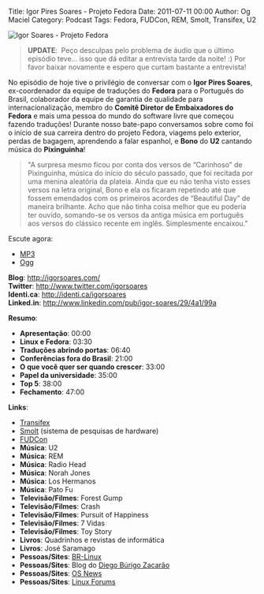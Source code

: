 Title: Igor Pires Soares - Projeto Fedora
Date: 2011-07-11 00:00
Author: Og Maciel
Category: Podcast
Tags: Fedora, FUDCon, REM, Smolt, Transifex, U2

![Igor Soares - Projeto Fedora]({filename}/images/igorsoares.png)

> **UPDATE**:  Peço desculpas pelo problema de áudio que o último
> episódio teve... isso que dá editar a entrevista tarde da noite! :)
> Por favor baixar novamente e espero que curtam bastante a entrevista!

No episódio de hoje tive o privilégio de conversar com o **Igor Pires
Soares**, ex-coordenador da equipe de traduções do **Fedora** para o
Português do Brasil, colaborador da equipe de garantia de qualidade para
internacionalização, membro do **Comitê Diretor de Embaixadores do
Fedora** e mais uma pessoa do mundo do software livre que começou
fazendo traduções! Durante nosso bate-papo conversamos sobre como foi o
início de sua carreira dentro do projeto Fedora, viagems pelo exterior,
perdas de bagagem, aprendendo a falar espanhol, e **Bono** do **U2**
cantando música do **Pixinguinha**!

> "A surpresa mesmo ficou por conta dos versos de “Carinhoso” de
> Pixinguinha, música do início do século passado, que foi recitada por
> uma menina aleatória da plateia. Ainda que eu não tenha visto esses
> versos na letra original, Bono e ela os ficaram repetindo até que
> fossem emendados com os primeiros acordes de “Beautiful Day” de
> maneira brilhante. Acho que não tinha coisa melhor que eu poderia ter
> ouvido, somando-se os versos da antiga música em português aos versos
> do clássico recente em inglês. Simplesmente encaixou."

Escute agora:

* [MP3](http://downloads.ogmaciel.com/castalio-podcast-12.mp3)
* [Ogg](http://downloads.ogmaciel.com/castalio-podcast-12.ogg) 

**Blog**: <http://igorsoares.com/>  
**Twitter**: <http://www.twitter.com/igorsoares>  
**Identi.ca**: <http://identi.ca/igorsoares>  
**Linked.in**: <http://www.linkedin.com/pub/igor-soares/29/4a1/99a>

**Resumo**:

-   **Apresentação**: 00:00
-   **Linux e Fedora**: 03:30
-   **Traduções abrindo portas**: 06:40
-   **Conferências fora do Brasil**: 21:00
-   **O que você quer ser quando crescer**: 33:00
-   **Papel da universidade**: 35:00
-   **Top 5**: 38:00
-   **Fechamento**: 47:00

**Links**:

-   [Transifex](http://transifex.net "http://transifex.net")
-   [Smolt](https://secure.wikimedia.org/wikipedia/en/wiki/Smolt_(Linux) "https://secure.wikimedia.org/wikipedia/en/wiki/Smolt_(Linux)")
    (sistema de pesquisas de hardware)
-   [FUDCon](http://fedoraproject.org/wiki/FUDCon "http://fedoraproject.org/wiki/FUDCon")
-   **Música**: U2
-   **Música**: REM
-   **Música**: Radio Head
-   **Música**: Norah Jones
-   **Música**: Los Hermanos
-   **Música**: Pato Fu
-   **Televisão/Filmes**: Forest Gump
-   **Televisão/Filmes**: Crash
-   **Televisão/Filmes**: Pursuit of Happiness
-   **Televisão/Filmes**: 7 Vidas
-   **Televisão/Filmes**: Toy Story
-   **Livros**: Quadrinhos e revistas de informática
-   **Livros**: José Saramago
-   **Pessoas/Sites**:
    [BR-Linux](http://br-linux.org/ "http://br-linux.org/")
-   **Pessoas/Sites**: Blog do [Diego Búrigo
    Zacarão](http://diegobz.net/ "http://diegobz.net/")
-   **Pessoas/Sites**: [OS
    News](http://www.osnews.com/ "http://www.osnews.com/")
-   **Pessoas/Sites**: [Linux
    Forums](http://www.linuxforums.org/ "http://www.linuxforums.org/")
